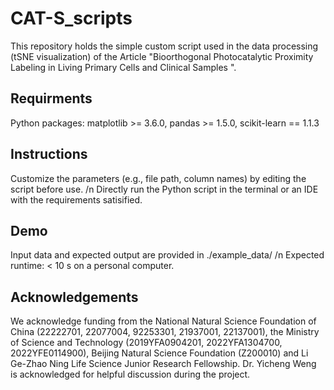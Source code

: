 # CAT-S_scripts
This repository holds the simple custom script used in the data processing (tSNE visualization) of the Article "Bioorthogonal Photocatalytic Proximity Labeling in Living Primary Cells and Clinical Samples ". 

## Requirments
Python packages: matplotlib >= 3.6.0, pandas >= 1.5.0, scikit-learn == 1.1.3

## Instructions
Customize the parameters (e.g., file path, column names) by editing the script before use. /n
Directly run the Python script in the terminal or an IDE with the requirements satisified.

## Demo
Input data and expected output are provided in ./example_data/ /n
Expected runtime: < 10 s on a personal computer.

## Acknowledgements
We acknowledge funding from the National Natural Science Foundation of China (22222701, 22077004, 92253301, 21937001, 22137001), the Ministry of Science and Technology (2019YFA0904201, 2022YFA1304700, 2022YFE0114900), Beijing Natural Science Foundation (Z200010) and Li Ge-Zhao Ning Life Science Junior Research Fellowship. Dr. Yicheng Weng is acknowledged for helpful discussion during the project. 
